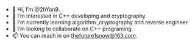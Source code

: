 - 👋 Hi, I’m @2hYan9.
- 👀 I’m interested in C++ developing and cryptography.
- 🌱 I’m currently learning algorithm ,cryptography and reverse engineer.
- 💞️ I’m looking to collaborate on C++ programing.
- 📫 You can reach in on thefuture1snow@163.com.

<!---
2hYan9/2hYan9 is a ✨ special ✨ repository because its `README.md` (this file) appears on your GitHub profile.
You can click the Preview link to take a look at your changes.
--->
